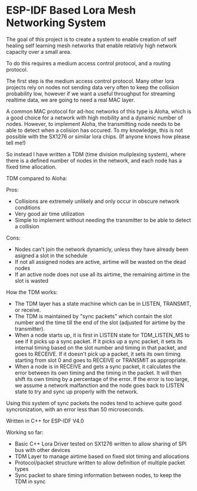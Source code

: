 ESP-IDF Based Lora Mesh Networking System
====================

The goal of this project is to create a system to enable creation of self healing self learning mesh networks that enable relativly high network capacity over a small area.

To do this requires a medium access control protocol, and a routing protocol.

The first step is the medium access control protocol. Many other lora projects rely on nodes not sending data very often to keep the collision probability low, however if we want a useful throughput for streaming realtime data, we are going to need a real MAC layer.

A common MAC protocol for ad-hoc networks of this type is Aloha, which is a good choice for a network with high mobility and a dynamic number of nodes. However, to implement Aloha, the transmitting node needs to be able to detect when a colision has occured. To my knowledge, this is not possible with the SX1276 or similar lora chips. (If anyone knows how please tell me!)

So instead I have written a TDM (time division muliplexing system), where there is a defined number of nodes in the network, and each node has a fixed time allocation.

TDM compared to Aloha:

Pros:
- Collisions are extremely unlikely and only occur in obscure network conditions
- Very good air time utilization
- Simple to implement without needing the transmitter to be able to detect a collision

Cons:
- Nodes can't join the network dynamicly, unless they have already been asigned a slot in the schedule
- If not all assigned nodes are active, airtime will be wasted on the dead nodes
- If an active node does not use all its airtime, the remaining airtime in the slot is wasted

How the TDM works:
- The TDM layer has a state machine which can be in LISTEN, TRANSMIT, or receive.
- The TDM is maintained by "sync packets" which contain the slot number and the time till the end of the slot (adjusted for airtime by the transmitter).
- When a node starts up, it is first in LISTEN state for TDM_LISTEN_MS to see if it picks up a sync packet. If it picks up a sync packet, it sets its internal timing based on the slot number and timing in that packet, and goes to RECEIVE. If it doesn't pick up a packet, it sets its own timing starting from slot 0 and goes to RECEIVE or TRANSMIT as appropriate.
- When a node is in RECEIVE and gets a sync packet, it calculates the error between its own timing and the timing in the packet. It will then shift its own timing by a percentage of the error. If the error is too large, we assume a network malfanction and the node goes back to LISTEN state to try and sync up properly with the network.

Using this system of sync packets the nodes tend to achieve quite good syncronization, with an error less than 50 microseconds.

Written in C++ for ESP-IDF V4.0

Working so far:
- Basic C++ Lora Driver tested on SX1276 written to allow sharing of SPI bus with other devices
- TDM Layer to manage airtime based on fixed slot timing and allocations
- Protocol/packet structure written to allow definition of multiple packet types
- Sync packet to share timing information between nodes, to keep the TDM in sync
